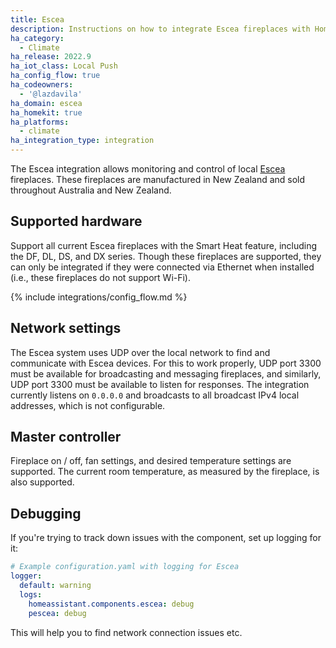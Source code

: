 ```yaml
---
title: Escea
description: Instructions on how to integrate Escea fireplaces with Home Assistant.
ha_category:
  - Climate
ha_release: 2022.9
ha_iot_class: Local Push
ha_config_flow: true
ha_codeowners:
  - '@lazdavila'
ha_domain: escea
ha_homekit: true
ha_platforms:
  - climate
ha_integration_type: integration
---
```


The Escea integration allows monitoring and control of local [Escea](https://escea.com/) fireplaces. These fireplaces are manufactured in New Zealand and sold throughout Australia and New Zealand.

## Supported hardware

Support all current Escea fireplaces with the Smart Heat feature, including the DF, DL, DS, and DX series.
Though these fireplaces are supported, they can only be integrated if they were connected via Ethernet when installed (i.e., these fireplaces do not support Wi-Fi).

{% include integrations/config_flow.md %}

## Network settings

The Escea system uses UDP over the local network to find and communicate with Escea devices. For this to work properly, UDP port 3300 must be available for broadcasting and messaging fireplaces, and similarly, UDP port 3300 must be available to listen for responses. The integration currently listens on `0.0.0.0` and broadcasts to all broadcast IPv4 local addresses, which is not configurable.

## Master controller

Fireplace on / off, fan settings, and desired temperature settings are supported. The current room temperature, as measured by the fireplace, is also supported.

## Debugging

If you're trying to track down issues with the component, set up logging for it:

```yaml
# Example configuration.yaml with logging for Escea
logger:
  default: warning
  logs:
    homeassistant.components.escea: debug
    pescea: debug
```

This will help you to find network connection issues etc.
